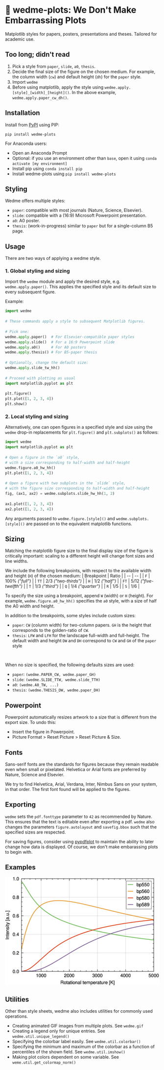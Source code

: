 # 👗 wedme-plots: We Don't Make Embarrassing Plots

Matplotlib styles for papers, posters, presentations and theses. Tailored for academic use.

## Too long; didn't read
1. Pick a style from `paper`, `slide`, `a0`, `thesis`.
2. Decide the final size of the figure on the chosen medium. 
For example, the column width (`cw`) and default height (`dh`) for the `paper` style.
3. Import `wedme`
4. Before using matplotlib, apply the style using `wedme.apply.[style]_[width]_[height]()`. In the above example, `wedme.apply.paper_cw_dh()`.


## Installation
Install from [PyPI](https://pypi.org/project/wedme-plots/) using PIP:
```
pip install wedme-plots
```

For Anaconda users:
- Open an Anaconda Prompt
- Optional: if you use an environment other than `base`, open it using `conda activate [my environment]`
- Install pip using `conda install pip`
- Install wedme-plots using `pip install wedme-plots`

## Styling
Wedme offers multiple styles:
- `paper`: compatible with most journals (Nature, Science, Elsevier). 
- `slide`: compatible with a (16:9) Microsoft Powerpoint presentation. 
- `a0`: A0 poster.
- `thesis`: (work-in-progress) similar to `paper` but for a single-column B5 page.

## Usage
There are two ways of applying a wedme style. 

### 1. Global styling and sizing

Import the `wedme` module and apply the desired style, e.g. `wedme.apply.paper()`. 
This applies the specified style and its default size to every subsequent figure.

Example:
```python
import wedme

# These commands apply a style to subsequent Matplotlib figures.

# Pick one:
wedme.apply.paper()  # For Elsevier-compatible paper styles
wedme.apply.slide()  # For a 16:9 Powerpoint slide
wedme.apply.a0()     # For A0 posters
wedme.apply.thesis() # For B5-paper thesis

# Optionally, change the default size:
wedme.apply.slide_tw_hh()

# Proceed with plotting as usual
import matplotlib.pyplot as plt

plt.figure()
plt.plot([1, 2, 3, 4])
plt.show()
```

### 2. Local styling and sizing

Alternatively, one can open figures in a specified style and size using the `wedme` drop-in replacements for `plt.figure()` and `plt.subplots()` as follows:

```python
import wedme
import matplotlib.pyplot as plt

# Open a figure in the `a0` style, 
# with a size corresponding to half-width and half-height
wedme.figure.a0_hw_hh()
plt.plot([1, 2, 3, 4])

# Open a figure with two subplots in the `slide` style,
# with the figure size corresponding to half-width and half-height
fig, (ax1, ax2) = wedme.subplots.slide_hw_hh(1, 2)

ax1.plot([1, 2, 3, 4])
ax2.plot([1, 2, 3, 4])
```

Any arguments passed to `wedme.figure.[style]()` and `wedme.subplots.[style]()` are passed on to the equivalent matplotlib functions.

## Sizing
Matching the matplotlib figure size to the final display size of the figure is critically important: scaling to a different height will change font sizes and line widths.

We include the following breakpoints, with respect to the available width and height (`H`) of the chosen medium:
| Breakpoint | Ratio |
| -- | -- |
| `F` | 100% _("full")_ |
| `TT` | 2/3 _("two-thirds")_ |
| `H` | 1/2 _("half")_ |
| `FT` | 5/12 _("five-twelfth")_ |
| `T` | 1/3 _("third")_ |
| `Q` | 1/4 _("quarter")_ |
| `R` | 1/5 |
| `S` | 1/6 |

To specify the size using a breakpoint, append `W` (width) or `H` (height). For example, `wedme.figure.a0_hw_hh()` specifies the `a0` style, with a size of half the A0 width and height.

In addition to the breakpoints, some styles include custom sizes:
- `paper`: `CW` (column width) for two-column papers. `GH` is the height that corresponds to the golden-ratio of `CW`.
- `thesis`: `LFW` and `LFH` for the landscape full-width and full-height.
The default width and height `DW` and `DH` correspond to `CW` and `GH` of the `paper` style

</br>

When no size is specified, the following defaults sizes are used:
- `paper`: `(wedme.PAPER_CW, wedme.paper_GH)`
- `slide`: `(wedme.SLIDE_TTW, wedme.slide_TTH)`
- `a0`:  `(wedme.A0_TW, ...)`
- `thesis`: `(wedme.THESIS_DW, wedme.paper_DH)`


## Powerpoint
Powerpoint automatically resizes artwork to a size that is different from the export size. To undo this:
- Insert the figure in Powerpoint.
- Picture Format > Reset Picture > Reset Picture & Size.

## Fonts
Sans-serif fonts are the standards for figures because they remain readable even when small or pixelated. Helvetica or Arial fonts are preferred by Nature, Science and Elsevier. 

We try to find Helvetica, Arial, Verdana, Inter, Nimbus Sans on your system, in that order. The first font found will be applied to the figures.

## Exporting
`wedme` sets the `pdf.fonttype` parameter to `42` as recommended by Nature. This ensures that the text is editable even after exporting a pdf. `wedme` also changes the parameters `figure.autolayout` and `savefig.bbox` such that the specified sizes are respected.

For saving figures, consider using [pypdfplot](https://github.com/dcmvdbekerom/pypdfplot) to maintain the ability to later change how data is displayed. Of course, we don't make embarassing plots to begin with.

## Examples
<img src="https://github.com/mruijzendaal/wedme-plots/blob/main/img/calibration_curve_rot.png?raw=true" width="512">

## Utilities
Other than style sheets, wedme also includes utilities for commonly used operations.
- Creating animated GIF images from multiple plots. See `wedme.gif`
- Creating a legend only for unique entries. See `wedme.util.unique_legend()`
- Specifying the colorbar label easily. See `wedme.util.colorbar()`
- Specifying the minimum and maximum of the colorbar as a function of percentiles of the shown field. See `wedme.util.imshow()`
- Making plot colors dependent on some variable. See `weme.util.get_colormap_norm()`